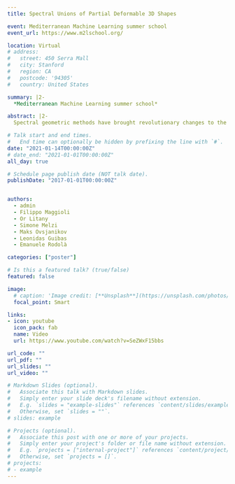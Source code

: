 ```yaml
---
title: Spectral Unions of Partial Deformable 3D Shapes

event: Mediterranean Machine Learning summer school
event_url: https://www.m2lschool.org/

location: Virtual
# address:
#   street: 450 Serra Mall
#   city: Stanford
#   region: CA
#   postcode: '94305'
#   country: United States

summary: |2-
  *Mediterranean Machine Learning summer school*

abstract: |2-
  Spectral geometric methods have brought revolutionary changes to the field of geometry processing -- however, when the data to be processed exhibits severe partiality, such methods fail to generalize. As a result, there exists a big performance gap between methods dealing with complete shapes, and methods that address the case of missing geometry. In this paper, we propose a possible way to fill this gap. Specifically, we introduce the first method to compute shape compositions without requiring to solve first for a dense correspondence between the given partial shapes. We do so by operating in a purely spectral domain, where we define a union operation between short sequences of eigenvalues. Working with eigenvalues allows to deal with unknown correspondence, different sampling, and different discretization (point clouds and meshes alike), making this operation especially robust and general. Our approach is data-driven, and can generalize to isometric and non-isometric deformations of the surface, as long as these stay within the same semantic class (e.g., human bodies), as well as to partiality artifacts not seen at training time.

# Talk start and end times.
#   End time can optionally be hidden by prefixing the line with `#`.
date: "2021-01-14T00:00:00Z"
# date_end: "2021-01-01T00:00:00Z"
all_day: true

# Schedule page publish date (NOT talk date).
publishDate: "2017-01-01T00:00:00Z"


authors:
  - admin
  - Filippo Maggioli
  - Or Litany
  - Simone Melzi
  - Maks Ovsjanikov
  - Leonidas Guibas
  - Emanuele Rodolà

categories: ["poster"]

# Is this a featured talk? (true/false)
featured: false

image:
  # caption: 'Image credit: [**Unsplash**](https://unsplash.com/photos/bzdhc5b3Bxs)'
  focal_point: Smart

links:
- icon: youtube
  icon_pack: fab
  name: Video
  url: https://www.youtube.com/watch?v=SeZWxF15bbs

url_code: ""
url_pdf: ""
url_slides: ""
url_video: ""

# Markdown Slides (optional).
#   Associate this talk with Markdown slides.
#   Simply enter your slide deck's filename without extension.
#   E.g. `slides = "example-slides"` references `content/slides/example-slides.md`.
#   Otherwise, set `slides = ""`.
# slides: example

# Projects (optional).
#   Associate this post with one or more of your projects.
#   Simply enter your project's folder or file name without extension.
#   E.g. `projects = ["internal-project"]` references `content/project/deep-learning/index.md`.
#   Otherwise, set `projects = []`.
# projects:
# - example
---
```


